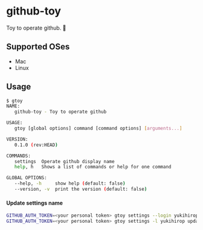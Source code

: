 # github-toy

Toy to operate github. 🤖

## Supported OSes

- Mac
- Linux

## Usage

```bash
$ gtoy
NAME:
   github-toy - Toy to operate github

USAGE:
   gtoy [global options] command [command options] [arguments...]

VERSION:
   0.1.0 (rev:HEAD)

COMMANDS:
   settings  Operate github display name
   help, h   Shows a list of commands or help for one command

GLOBAL OPTIONS:
   --help, -h     show help (default: false)
   --version, -v  print the version (default: false)
```

#### Update settings name

```bash
GITHUB_AUTH_TOKEN=<your personal token> gtoy settings --login yukihirop update --name yukihirop
GITHUB_AUTH_TOKEN=<your personal token> gtoy settings -l yukihirop update -n yukihirop@Hoge.inc
```
